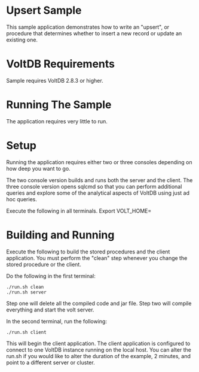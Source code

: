 Upsert Sample
========================

This sample application demonstrates how to write an "upsert", or procedure that
determines whether to insert a new record or update an existing one.

VoltDB Requirements
===================
Sample requires VoltDB 2.8.3 or higher.

Running The Sample
==================
The application requires very little to run.

Setup
=====
Running the application requires either two or three consoles depending on how
deep you want to go.

The two console version builds and runs both the server and the client. The
three console version opens sqlcmd so that you can perform additional queries
and explore some of the analytical aspects of VoltDB using just ad hoc queries.

Execute the following in all terminals.
Export VOLT_HOME=<you voltdb home directory>

Building and Running
====================
Execute the following to build the stored procedures and the client application.
You must perform the "clean" step whenever you change the stored procedure or
the client.

Do the following in the first terminal:

    ./run.sh clean
    ./run.sh server

Step one will delete all the compiled code and jar file.
Step two will compile everything and start the volt server.

In the second terminal, run the following:

    ./run.sh client

This will begin the client application. The client application is configured to
connect to one VoltDB instance running on the local host. You can alter the
run.sh if you would like to alter the duration of the example, 2 minutes, and
point to a different server or cluster.
